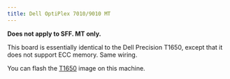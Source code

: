 ```yaml
---
title: Dell OptiPlex 7010/9010 MT
---
```


**Does not apply to SFF. MT only.**

This board is essentially identical to the Dell Precision T1650, except that
it does not support ECC memory. Same wiring.

You can flash the [T1650](../t1650/) image on this machine.
